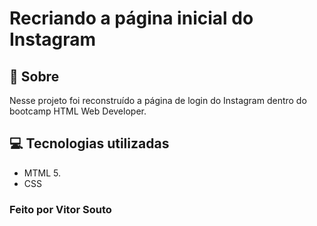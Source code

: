 # Recriando a página inicial do Instagram

## 📑 Sobre
Nesse projeto foi reconstruído a página de login do Instagram dentro do bootcamp HTML Web Developer.

## 💻 Tecnologias utilizadas
* MTML 5.
* CSS

### Feito por Vitor Souto
